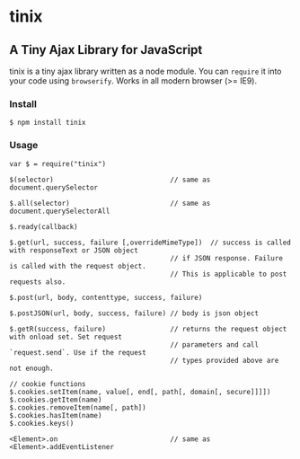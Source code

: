 # tinix

## A Tiny Ajax Library for JavaScript

tinix is a tiny ajax library written as a node module. You can `require` it into your code using `browserify`. Works in all modern browser (>= IE9).

### Install
    $ npm install tinix

### Usage
    var $ = require("tinix")
        
    $(selector)                             // same as document.querySelector
    
    $.all(selector)                         // same as document.querySelectorAll
    
    $.ready(callback)
    
    $.get(url, success, failure [,overrideMimeType])  // success is called with responseText or JSON object
                                            // if JSON response. Failure is called with the request object.
                                            // This is applicable to post requests also. 
    
    $.post(url, body, contenttype, success, failure)
    
    $.postJSON(url, body, success, failure) // body is json object
    
    $.getR(success, failure)                // returns the request object with onload set. Set request
                                            // parameters and call `request.send`. Use if the request
                                            // types provided above are not enough.
    
    // cookie functions
    $.cookies.setItem(name, value[, end[, path[, domain[, secure]]]])
    $.cookies.getItem(name)
    $.cookies.removeItem(name[, path])
    $.cookies.hasItem(name)
    $.cookies.keys() 
    
    <Element>.on                            // same as <Element>.addEventListener 
